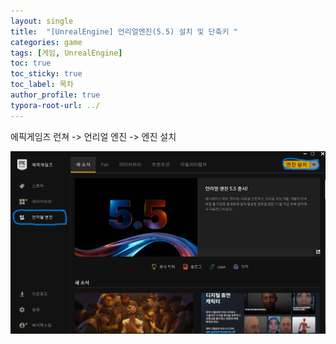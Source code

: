 ```yaml
---
layout: single
title:  "[UnrealEngine] 언리얼엔진(5.5) 설치 및 단축키 "
categories: game
tags: [게임, UnrealEngine]
toc: true
toc_sticky: true
toc_label: 목차
author_profile: true
typora-root-url: ../
---
```


에픽게임즈 런쳐 -> 언리얼 엔진 -> 엔진 설치

![언리얼1](/assets/images/2024-11-15-Unreal_1/언리얼1.png)
